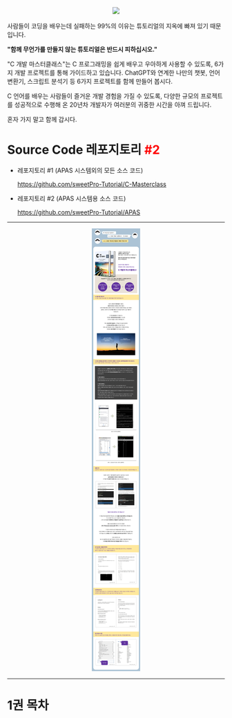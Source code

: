 <div align=center>
	<img src="https://capsule-render.vercel.app/api?type=waving&color=auto&height=200&section=header&text=C%20%EA%B0%9C%EB%B0%9C%20%EB%A7%88%EC%8A%A4%ED%84%B0%ED%81%B4%EB%9E%98%EC%8A%A4&fontSize=90" />	
</div>


사람들이 코딩을 배우는데 실패하는 99%의 이유는 튜토리얼의 지옥에 빠져 있기 때문입니다. 

<b>"함께 무언가를 만들지 않는 튜토리얼은 반드시 피하십시오."</b>

"C 개발 마스터클래스"는 C 프로그래밍을 쉽게 배우고 우아하게 사용할 수 있도록, 
6가지 개발 프로젝트를 통해 가이드하고 있습니다.
ChatGPT와 연계한 나만의 챗봇, 언어 변환기, 스크립트 분석기 등 6가지 프로젝트를 함께 만들어 봅시다. 

C 언어를 배우는 사람들이 즐거운 개발 경험을 가질 수 있도록, 
다양한 규모의 프로젝트를 성공적으로 수행해 온 20년차 개발자가 여러분의 귀중한 시간을 아껴 드립니다.

혼자 가지 말고 함께 갑시다.


# Source Code 레포지토리 <span style="color:red">#2</span>

+ 레포지토리 #1 (APAS 시스템외의 모든 소스 코드)
  
  https://github.com/sweetPro-Tutorial/C-Masterclass
  
+ 레포지토리 #2 (APAS 시스템용 소스 코드)
  
  https://github.com/sweetPro-Tutorial/APAS

---

<div align=center>
	<img src="https://github.com/sweetPro-Tutorial/sweetPro-Tutorial/blob/main/book_description-754.jpg" />	
</div>

---

# 1권 목차 







